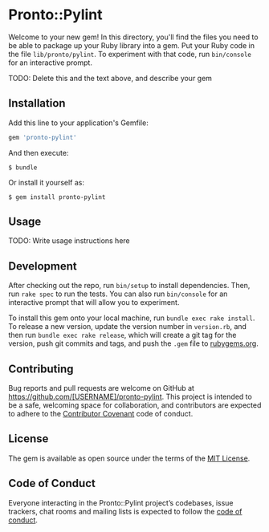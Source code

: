# Pronto::Pylint

Welcome to your new gem! In this directory, you'll find the files you need to be able to package up your Ruby library into a gem. Put your Ruby code in the file `lib/pronto/pylint`. To experiment with that code, run `bin/console` for an interactive prompt.

TODO: Delete this and the text above, and describe your gem

## Installation

Add this line to your application's Gemfile:

```ruby
gem 'pronto-pylint'
```

And then execute:

    $ bundle

Or install it yourself as:

    $ gem install pronto-pylint

## Usage

TODO: Write usage instructions here

## Development

After checking out the repo, run `bin/setup` to install dependencies. Then, run `rake spec` to run the tests. You can also run `bin/console` for an interactive prompt that will allow you to experiment.

To install this gem onto your local machine, run `bundle exec rake install`. To release a new version, update the version number in `version.rb`, and then run `bundle exec rake release`, which will create a git tag for the version, push git commits and tags, and push the `.gem` file to [rubygems.org](https://rubygems.org).

## Contributing

Bug reports and pull requests are welcome on GitHub at https://github.com/[USERNAME]/pronto-pylint. This project is intended to be a safe, welcoming space for collaboration, and contributors are expected to adhere to the [Contributor Covenant](http://contributor-covenant.org) code of conduct.

## License

The gem is available as open source under the terms of the [MIT License](https://opensource.org/licenses/MIT).

## Code of Conduct

Everyone interacting in the Pronto::Pylint project’s codebases, issue trackers, chat rooms and mailing lists is expected to follow the [code of conduct](https://github.com/[USERNAME]/pronto-pylint/blob/master/CODE_OF_CONDUCT.md).
